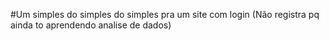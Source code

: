 #Um simples do simples do simples pra um site com login (Não registra pq ainda to aprendendo analise de dados)
